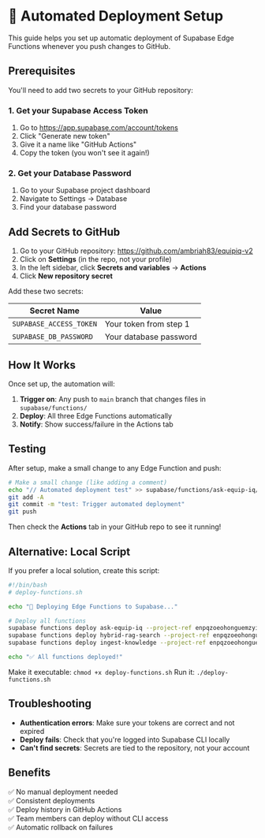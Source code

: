 # 🚀 Automated Deployment Setup

This guide helps you set up automatic deployment of Supabase Edge Functions whenever you push changes to GitHub.

## Prerequisites

You'll need to add two secrets to your GitHub repository:

### 1. Get your Supabase Access Token

1. Go to https://app.supabase.com/account/tokens
2. Click "Generate new token"
3. Give it a name like "GitHub Actions"
4. Copy the token (you won't see it again!)

### 2. Get your Database Password

1. Go to your Supabase project dashboard
2. Navigate to Settings → Database
3. Find your database password

## Add Secrets to GitHub

1. Go to your GitHub repository: https://github.com/ambriah83/equipiq-v2
2. Click on **Settings** (in the repo, not your profile)
3. In the left sidebar, click **Secrets and variables** → **Actions**
4. Click **New repository secret**

Add these two secrets:

| Secret Name | Value |
|------------|-------|
| `SUPABASE_ACCESS_TOKEN` | Your token from step 1 |
| `SUPABASE_DB_PASSWORD` | Your database password |

## How It Works

Once set up, the automation will:

1. **Trigger on**: Any push to `main` branch that changes files in `supabase/functions/`
2. **Deploy**: All three Edge Functions automatically
3. **Notify**: Show success/failure in the Actions tab

## Testing

After setup, make a small change to any Edge Function and push:

```bash
# Make a small change (like adding a comment)
echo "// Automated deployment test" >> supabase/functions/ask-equip-iq/index.ts
git add -A
git commit -m "test: Trigger automated deployment"
git push
```

Then check the **Actions** tab in your GitHub repo to see it running!

## Alternative: Local Script

If you prefer a local solution, create this script:

```bash
#!/bin/bash
# deploy-functions.sh

echo "🚀 Deploying Edge Functions to Supabase..."

# Deploy all functions
supabase functions deploy ask-equip-iq --project-ref enpqzoeohonguemzyifo
supabase functions deploy hybrid-rag-search --project-ref enpqzoeohonguemzyifo  
supabase functions deploy ingest-knowledge --project-ref enpqzoeohonguemzyifo

echo "✅ All functions deployed!"
```

Make it executable: `chmod +x deploy-functions.sh`
Run it: `./deploy-functions.sh`

## Troubleshooting

- **Authentication errors**: Make sure your tokens are correct and not expired
- **Deploy fails**: Check that you're logged into Supabase CLI locally
- **Can't find secrets**: Secrets are tied to the repository, not your account

## Benefits

✅ No manual deployment needed  
✅ Consistent deployments  
✅ Deploy history in GitHub Actions  
✅ Team members can deploy without CLI access  
✅ Automatic rollback on failures